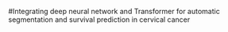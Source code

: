 #Integrating deep neural network and Transformer for automatic segmentation and survival prediction in cervical cancer
